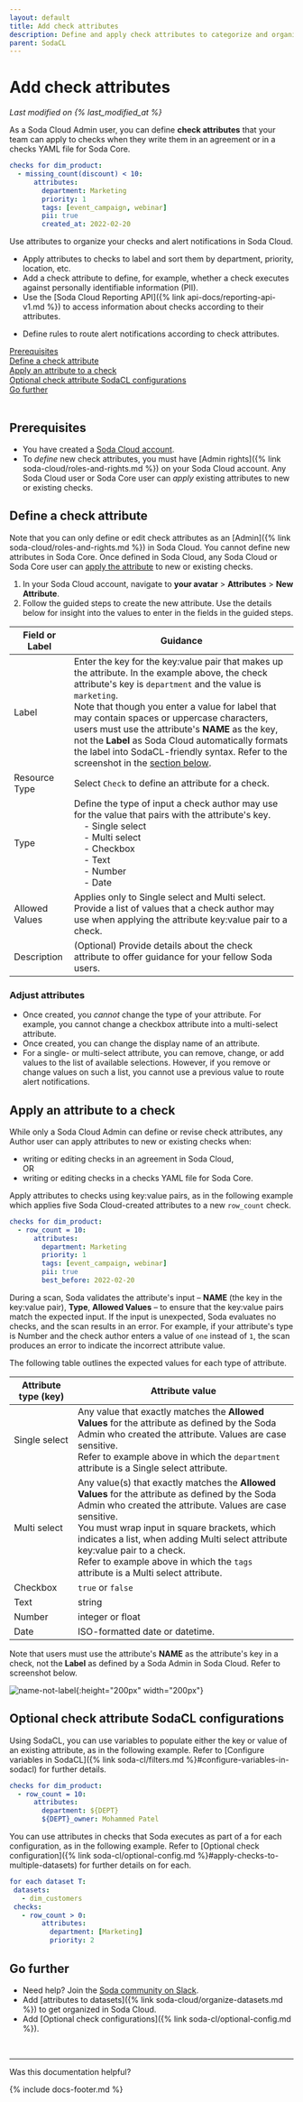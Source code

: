 ```yaml
---
layout: default
title: Add check attributes
description: Define and apply check attributes to categorize and organize SodaCL checks in Soda Cloud.
parent: SodaCL
---
```


# Add check attributes
*Last modified on {% last_modified_at %}*

As a Soda Cloud Admin user, you can define **check attributes** that your team can apply to checks when they write them in an agreement or in a checks YAML file for Soda Core.

```yaml
checks for dim_product:
  - missing_count(discount) < 10:
      attributes:
        department: Marketing
        priority: 1
        tags: [event_campaign, webinar]
        pii: true
        created_at: 2022-02-20
```

Use attributes to organize your checks and alert notifications in Soda Cloud.
* Apply attributes to checks to label and sort them by department, priority, location, etc.
* Add a check attribute to define, for example, whether a check executes against personally identifiable information (PII).
* Use the [Soda Cloud Reporting API]({% link api-docs/reporting-api-v1.md %}) to access information about checks according to their attributes.
<!--* Use attributes to filter results on the Check Results dashboard.-->
* Define rules to route alert notifications according to check attributes.


[Prerequisites](#prerequisites)<br />
[Define a check attribute](#define-a-check-attribute)<br />
[Apply an attribute to a check](#apply-an-attribute-to-a-check)<br />
[Optional check attribute SodaCL configurations](#optional-check-attribute-sodacl-configurations)<br />
[Go further](#go-further)<br />
<br />


## Prerequisites

* You have created a <a href="https://cloud.soda.io/signup" target="_blank">Soda Cloud account</a>.
* To *define* new check attributes, you must have [Admin rights]({% link soda-cloud/roles-and-rights.md %}) on your Soda Cloud account. Any Soda Cloud user or Soda Core user can *apply* existing attributes to new or existing checks.

## Define a check attribute

Note that you can only define or edit check attributes as an [Admin]({% link soda-cloud/roles-and-rights.md %}) in Soda Cloud. You cannot define new attributes in Soda Core. Once defined in Soda Cloud, any Soda Cloud or Soda Core user can [apply the attribute](#apply-an-attribute-to-a-check) to new or existing checks.

1. In your Soda Cloud account, navigate to **your avatar** > **Attributes** > **New Attribute**. 
2. Follow the guided steps to create the new attribute. Use the details below for insight into the values to enter in the fields in the guided steps. 

| Field or Label  | Guidance |
| -----------------  | ----------- |
| Label | Enter the key for the key:value pair that makes up the attribute. In the example above, the check attribute's key is `department` and the value is `marketing`.<br /> Note that though you enter a value for label that may contain spaces or uppercase characters, users must use the attribute's **NAME** as the key, not the **Label** as Soda Cloud automatically formats the label into SodaCL-friendly syntax. Refer to the screenshot in the [section below](#apply-an-attribute-to-a-check).|
| Resource Type |  Select `Check` to define an attribute for a check. |
| Type | Define the type of input a check author may use for the value that pairs with the attribute's key.<br /> &nbsp;&nbsp;&nbsp;&nbsp;- Single select<br /> &nbsp;&nbsp;&nbsp;&nbsp;- Multi select<br /> &nbsp;&nbsp;&nbsp;&nbsp;- Checkbox<br /> &nbsp;&nbsp;&nbsp;&nbsp;- Text<br /> &nbsp;&nbsp;&nbsp;&nbsp;- Number<br /> &nbsp;&nbsp;&nbsp;&nbsp;- Date |
| Allowed Values | Applies only to Single select and Multi select. Provide a list of values that a check author may use when applying the attribute key:value pair to a check. |
| Description | (Optional) Provide details about the check attribute to offer guidance for your fellow Soda users. |


### Adjust attributes

* Once created, you *cannot* change the type of your attribute. For example, you cannot change a checkbox attribute into a multi-select attribute.
* Once created, you can change the display name of an attribute.
* For a single- or multi-select attribute, you can remove, change, or add values to the list of available selections. However, if you remove or change values on such a list, you cannot use a previous value to route alert notifications. 


## Apply an attribute to a check

While only a Soda Cloud Admin can define or revise check attributes, any Author user can apply attributes to new or existing checks when:
* writing or editing checks in an agreement in Soda Cloud, <br />
OR <br />
* writing or editing checks in a checks YAML file for Soda Core.

Apply attributes to checks using key:value pairs, as in the following example which applies five Soda Cloud-created attributes to a new `row_count` check. 

```yaml
checks for dim_product:
  - row_count = 10:
      attributes:
        department: Marketing
        priority: 1
        tags: [event_campaign, webinar]
        pii: true
        best_before: 2022-02-20
```

During a scan, Soda validates the attribute's input – **NAME** (the key in the key:value pair), **Type**, **Allowed Values** – to ensure that the key:value pairs match the expected input. If the input is unexpected, Soda evaluates no checks, and the scan results in an error. For example, if your attribute's type is Number and the check author enters a value of `one` instead of `1`, the scan produces an error to indicate the incorrect attribute value.

The following table outlines the expected values for each type of attribute.

|Attribute type (key)| Attribute value |
|--------------------| --------------- |
| Single select | Any value that exactly matches the **Allowed Values** for the attribute as defined by the Soda Admin who created the attribute. Values are case sensitive.<br /> Refer to example above in which the `department` attribute is a Single select attribute.|
| Multi select | Any value(s) that exactly matches the **Allowed Values** for the attribute as defined by the Soda Admin who created the attribute. Values are case sensitive. <br />You must wrap input in square brackets, which indicates a list, when adding Multi select attribute key:value pair to a check. <br />Refer to example above in which the `tags` attribute is a Multi select attribute. |
| Checkbox | `true` or `false` |
| Text | string |
| Number | integer or float |
| Date | ISO-formatted date or datetime. |


Note that users must use the attribute's **NAME** as the attribute's key in a check, not the **Label** as defined by a Soda Admin in Soda Cloud. Refer to screenshot below. 

![name-not-label](/assets/images/name-not-label.png){:height="200px" width="200px"}

## Optional check attribute SodaCL configurations

Using SodaCL, you can use variables to populate either the key or value of an existing attribute, as in the following example. Refer to [Configure variables in SodaCL]({% link soda-cl/filters.md %}#configure-variables-in-sodacl) for further details. 

```yaml
checks for dim_product:
  - row_count = 10:
      attributes:
        department: ${DEPT}
        ${DEPT}_owner: Mohammed Patel
```

You can use attributes in checks that Soda executes as part of a for each configuration, as in the following example. Refer to [Optional check configuration]({% link soda-cl/optional-config.md %}#apply-checks-to-multiple-datasets) for further details on for each.

```yaml
for each dataset T:
 datasets:
   - dim_customers
 checks:
   - row_count > 0:
        attributes:
          department: [Marketing]
          priority: 2
```


## Go further

* Need help? Join the <a href="https://community.soda.io/slack" target="_blank"> Soda community on Slack</a>.
* Add [attributes to datasets]({% link soda-cloud/organize-datasets.md %}) to get organized in Soda Cloud.
* Add [Optional check configurations]({% link soda-cl/optional-config.md %}).
<br />

---

Was this documentation helpful?

<!-- LikeBtn.com BEGIN -->
<span class="likebtn-wrapper" data-theme="tick" data-i18n_like="Yes" data-ef_voting="grow" data-show_dislike_label="true" data-counter_zero_show="true" data-i18n_dislike="No"></span>
<script>(function(d,e,s){if(d.getElementById("likebtn_wjs"))return;a=d.createElement(e);m=d.getElementsByTagName(e)[0];a.async=1;a.id="likebtn_wjs";a.src=s;m.parentNode.insertBefore(a, m)})(document,"script","//w.likebtn.com/js/w/widget.js");</script>
<!-- LikeBtn.com END -->

{% include docs-footer.md %}
